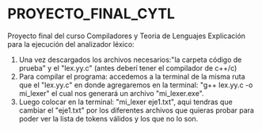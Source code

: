 # PROYECTO_FINAL_CYTL
Proyecto final del curso Compiladores y Teoria de Lenguajes
Explicación para la ejecución del analizador léxico:
1. Una vez descargados los archivos necesarios:"la carpeta código de prueba" y el "lex.yy.c" (antes deberí tener el compilador de c++/c)
2. Para compilar el programa: accedemos a la terminal de la misma ruta que el "lex.yy.c" en donde agregaremos en la terminal:
"g++ lex.yy.c -o mi_lexer" el cual nos generará un archivo "mi_lexer.exe".
3. Luego colocar en la terminal: "mi_lexer eje1.txt", aqui tendras que cambiar el "eje1.txt" por los diferentes archivos que quieras probar para poder ver la lista de tokens válidos y los que no lo son.

